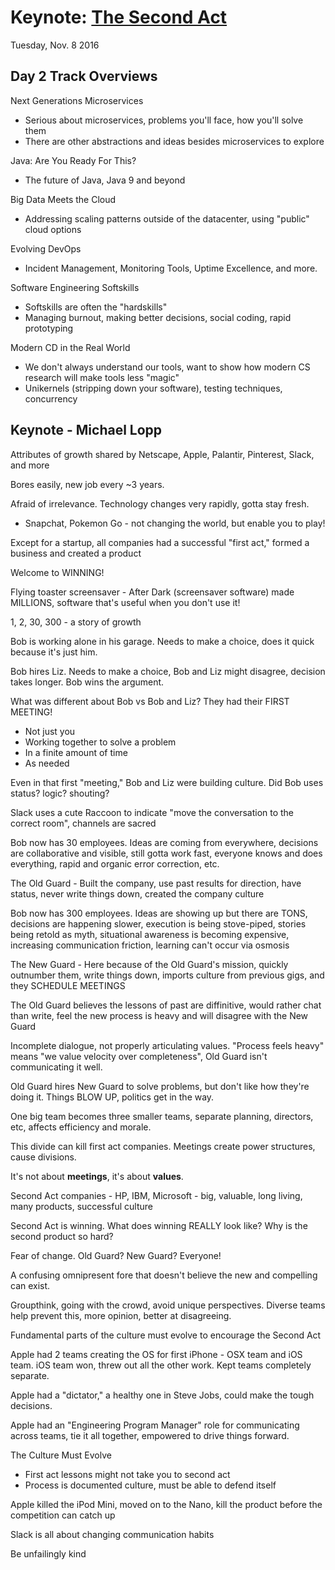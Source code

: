 # Keynote: [The Second Act](https://qconsf.com/sf2016/keynote/second-act)

Tuesday,  Nov. 8 2016

## Day 2 Track Overviews

Next Generations Microservices
* Serious about microservices, problems you'll face, how you'll solve them
* There are other abstractions and ideas besides microservices to explore

Java: Are You Ready For This?
* The future of Java, Java 9 and beyond

Big Data Meets the Cloud
* Addressing scaling patterns outside of the datacenter, using "public" cloud options

Evolving DevOps
* Incident Management, Monitoring Tools, Uptime Excellence, and more.

Software Engineering Softskills
* Softskills are often the "hardskills"
* Managing burnout, making better decisions, social coding, rapid prototyping

Modern CD in the Real World
* We don't always understand our tools, want to show how modern CS research will make tools less "magic"
* Unikernels (stripping down your software), testing techniques, concurrency

## Keynote - Michael Lopp

Attributes of growth shared by Netscape, Apple, Palantir, Pinterest, Slack, and more

Bores easily, new job every ~3 years.

Afraid of irrelevance. Technology changes very rapidly, gotta stay fresh.
* Snapchat, Pokemon Go - not changing the world, but enable you to play!

Except for a startup, all companies had a successful "first act," formed a business and created a product

Welcome to WINNING!

Flying toaster screensaver - After Dark (screensaver software) made MILLIONS, software that's useful when you don't use it!

1, 2, 30, 300 - a story of growth

Bob is working alone in his garage. Needs to make a choice, does it quick because it's just him.

Bob hires Liz. Needs to make a choice, Bob and Liz might disagree, decision takes longer. Bob wins the argument.

What was different about Bob vs Bob and Liz? They had their FIRST MEETING!
* Not just you
* Working together to solve a problem
* In a finite amount of time
* As needed

Even in that first "meeting," Bob and Liz were building culture. Did Bob uses status? logic? shouting?

Slack uses a cute Raccoon to indicate "move the conversation to the correct room", channels are sacred

Bob now has 30 employees. Ideas are coming from everywhere, decisions are collaborative and visible, still gotta work fast, everyone knows and does everything, rapid and organic error correction, etc.

The Old Guard - Built the company, use past results for direction, have status, never write things down, created the company culture

Bob now has 300 employees. Ideas are showing up but there are TONS, decisions are happening slower, execution is being stove-piped, stories being retold as myth, situational awareness is becoming expensive, increasing communication friction, learning can't occur via osmosis

The New Guard - Here because of the Old Guard's mission, quickly outnumber them, write things down, imports culture from previous gigs, and they SCHEDULE MEETINGS

The Old Guard believes the lessons of past are diffinitive, would rather chat than write, feel the new process is heavy and will disagree with the New Guard

Incomplete dialogue, not properly articulating values. "Process feels heavy" means "we value velocity over completeness", Old Guard isn't communicating it well.

Old Guard hires New Guard to solve problems, but don't like how they're doing it. Things BLOW UP, politics get in the way.

One big team becomes three smaller teams, separate planning, directors, etc, affects efficiency and morale.

This divide can kill first act companies. Meetings create power structures, cause divisions.

It's not about __meetings__, it's about __values__.

Second Act companies - HP, IBM, Microsoft - big, valuable, long living, many products, successful culture

Second Act is winning. What does winning REALLY look like? Why is the second product so hard?

Fear of change. Old Guard? New Guard? Everyone!

A confusing omnipresent fore that doesn't believe the new and compelling can exist.

Groupthink, going with the crowd, avoid unique perspectives. Diverse teams help prevent this, more opinion, better at disagreeing.

Fundamental parts of the culture must evolve to encourage the Second Act

Apple had 2 teams creating the OS for first iPhone - OSX team and iOS team. iOS team won, threw out all the other work. Kept teams completely separate.

Apple had a "dictator," a healthy one in Steve Jobs, could make the tough decisions.

Apple had an "Engineering Program Manager" role for communicating across teams, tie it all together, empowered to drive things forward.

The Culture Must Evolve
* First act lessons might not take you to second act
* Process is documented culture, must be able to defend itself

Apple killed the iPod Mini, moved on to the Nano, kill the product before the competition can catch up

Slack is all about changing communication habits

Be unfailingly kind
